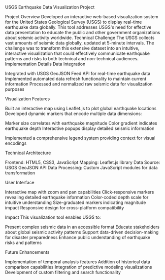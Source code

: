 USGS Earthquake Data Visualization Project

Project Overview
Developed an interactive web-based visualization system for the United States Geological Survey (USGS) to display real-time earthquake data globally. This tool addresses USGS's need for effective data presentation to educate the public and other government organizations about seismic activity worldwide.
Technical Challenge
The USGS collects vast amounts of seismic data globally, updated at 5-minute intervals. The challenge was to transform this extensive dataset into an intuitive, interactive visualization that could effectively communicate earthquake patterns and risks to both technical and non-technical audiences.
Implementation Details
Data Integration

Integrated with USGS GeoJSON Feed API for real-time earthquake data
Implemented automated data refresh functionality to maintain current information
Processed and normalized raw seismic data for visualization purposes

Visualization Features

Built an interactive map using Leaflet.js to plot global earthquake locations
Developed dynamic markers that encode multiple data dimensions:

Marker size correlates with earthquake magnitude
Color gradient indicates earthquake depth
Interactive popups display detailed seismic information


Implemented a comprehensive legend system providing context for visual encodings

Technical Architecture

Frontend: HTML5, CSS3, JavaScript
Mapping: Leaflet.js library
Data Source: USGS GeoJSON API
Data Processing: Custom JavaScript modules for data transformation

User Interface

Interactive map with zoom and pan capabilities
Click-responsive markers revealing detailed earthquake information
Color-coded depth scale for intuitive understanding
Size-graduated markers indicating magnitude impact
Responsive design for cross-platform compatibility

Impact
This visualization tool enables USGS to:

Present complex seismic data in an accessible format
Educate stakeholders about global seismic activity patterns
Support data-driven decision-making for disaster preparedness
Enhance public understanding of earthquake risks and patterns

Future Enhancements

Implementation of temporal analysis features
Addition of historical data comparison capabilities
Integration of predictive modeling visualizations
Development of custom filtering and search functionality
